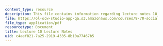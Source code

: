 ```yaml
---
content_type: resource
description: This file contains information regarding lecture notes 10.
file: https://ol-ocw-studio-app-qa.s3.amazonaws.com/courses/9-70-social-psychology-spring-2013/c4aef8217a25291943358b10a77467b5_MIT9_70S13_Lect10.pdf
file_type: application/pdf
resourcetype: Document
title: Lecture 10 Lecture Notes
uid: c4aef821-7a25-2919-4335-8b10a77467b5
---
```

